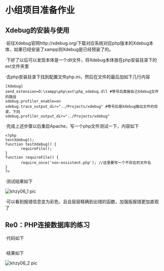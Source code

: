 # 小组项目准备作业

## Xdebug的安装与使用

·前往Xdebug官网http://xdebug.org/下载对应系统对应php版本的Xdebug本体，如果已经安装了xampp则Xdebug是已经预装了的。

·下好了以后可以发现本体是一个dll文件，将Xdebug本体放在php安装目录下的ext文件夹里

·去php安装目录下找到配置文件php.ini，然后在文件的最后加如下几行内容

```
[Xdebug] 
zend_extension=D:\xampp\php\ext\php_xdebug.dll #等号后面接自己Xdebug文件的路径
xdebug.profiler_enable=on 
xdebug.trace_output_dir="../Projects/xdebug" #等号后是Xdebug输出文件的目录，下同
xdebug.profiler_output_dir="../Projects/xdebug" 
```

·完成上述步骤以后重启Apache，写一个php文件测试一下，内容如下

```
<?php
testXdebug();
function testXdebug() {
       requireFile();
}
function requireFile() {
       require_once('non-exsistent.php'); //这里要写一个不存在的文件名
}
?>
```

·测试结果如下

![khzy06_1 pic]()

·可以看到报错信息变为彩色，且会层层精确到出错的函数，加强版报错更加直观了

## Re0：PHP连接数据库的练习

·代码如下
```

```

·结果如下

![khzy06_2 pic]()

